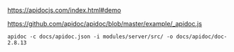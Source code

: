 https://apidocjs.com/index.html#demo

https://github.com/apidoc/apidoc/blob/master/example/_apidoc.js

```
apidoc -c docs/apidoc.json -i modules/server/src/ -o docs/apidoc/doc-2.8.13
```